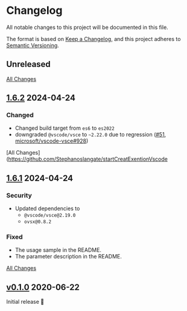 # Changelog
All notable changes to this project will be documented in this file.

The format is based on [Keep a Changelog](https://keepachangelog.com/en/1.0.0/),
and this project adheres to [Semantic Versioning](https://semver.org/spec/v2.0.0.html). 

## Unreleased

[All Changes](https://github.com/Stephanoslangate/startCreatExentionVscode)

## [1.6.2](https://github.com/Stephanoslangate/startCreatExentionVscode) 2024-04-24

### Changed

* Changed build target from `es6` to `es2022`
* downgraded `@vscode/vsce` to `~2.22.0` due to regression ([#51](https://github.com/HaaLeo/publish-vscode-extension/issues/51), [microsoft/vscode-vsce#928](https://github.com/microsoft/vscode-vsce/issues/928))

[All Changes](https://github.com/Stephanoslangate/startCreatExentionVscode

## [1.6.1](https://github.com/Stephanoslangate/startCreatExentionVscode) 2024-04-24


### Security
* Updated dependencies to 
    * `@vscode/vsce@2.19.0`
    * `ovsx@0.8.2`


### Fixed
* The usage sample in the README.
* The parameter description in the README.

[All Changes](https://github.com/Stephanoslangate/startCreatExentionVscode)

## [v0.1.0](https://github.com/Stephanoslangate/startCreatExentionVscode) 2020-06-22

Initial release 🎉
